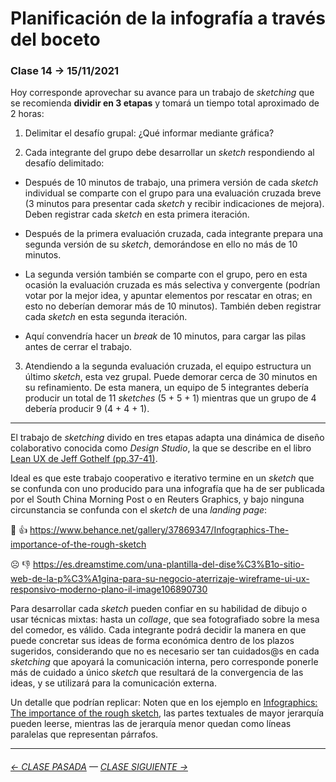 # Planificación de la infografía a través del boceto

### Clase 14 → 15/11/2021

Hoy corresponde aprovechar su avance para un trabajo de *sketching* que se recomienda **dividir en 3 etapas** y tomará un tiempo total aproximado de 2 horas:

1. Delimitar el desafío grupal: ¿Qué informar mediante gráfica?

2. Cada integrante del grupo debe desarrollar un *sketch* respondiendo al desafío delimitado:
 
- Después de 10 minutos de trabajo, una primera versión de cada *sketch* individual se comparte con el grupo para una evaluación cruzada breve (3 minutos para presentar cada *sketch* y recibir indicaciones de mejora). Deben registrar cada *sketch* en esta primera iteración.

- Después de la primera evaluación cruzada, cada integrante prepara una segunda versión de su *sketch*, demorándose en ello no más de 10 minutos.

- La segunda versión también se comparte con el grupo, pero en esta ocasión la evaluación cruzada es más selectiva y convergente (podrían votar por la mejor idea, y apuntar elementos por rescatar en otras; en esto no deberían demorar más de 10 minutos). También deben registrar cada *sketch* en esta segunda iteración.

- Aquí convendría hacer un *break* de 10 minutos, para cargar las pilas antes de cerrar el trabajo.

3. Atendiendo a la segunda evaluación cruzada, el equipo estructura un último *sketch*, esta vez grupal. Puede demorar cerca de 30 minutos en su refinamiento. De esta manera, un equipo de 5 integrantes debería producir un total de 11 *sketches* (5 + 5 + 1) mientras que un grupo de 4 debería producir 9 (4 + 4 + 1).

- - - - - - - -

El trabajo de *sketching* divido en tres etapas adapta una dinámica de diseño colaborativo conocida como *Design Studio*, la que se describe en el libro [Lean UX de Jeff Gothelf (pp.37-41)](https://drive.google.com/file/d/1sjTOzb0sRthTwPaNZF5wDJ4KkEsgChAc/view?usp=sharing).

Ideal es que este trabajo cooperativo e iterativo termine en un *sketch* que se confunda con uno producido para una infografía que ha de ser publicada por el South China Morning Post o en Reuters Graphics, y bajo ninguna circunstancia se confunda con el *sketch* de una *landing page*:

🙂  👍  https://www.behance.net/gallery/37869347/Infographics-The-importance-of-the-rough-sketch

☹️  👎  https://es.dreamstime.com/una-plantilla-del-dise%C3%B1o-sitio-web-de-la-p%C3%A1gina-para-su-negocio-aterrizaje-wireframe-ui-ux-responsivo-moderno-plano-il-image106890730

Para desarrollar cada *sketch* pueden confiar en su habilidad de dibujo o usar técnicas mixtas: hasta un *collage*, que sea fotografiado sobre la mesa del comedor, es válido. Cada integrante podrá decidir la manera en que puede concretar sus ideas de forma económica dentro de los plazos sugeridos, considerando que no es necesario ser tan cuidados@s en cada *sketching* que apoyará la comunicación interna, pero corresponde ponerle más de cuidado a único *sketch* que resultará de la convergencia de las ideas, y se utilizará para la comunicación externa.

Un detalle que podrían replicar: Noten que en los ejemplo en [Infographics: The importance of the rough sketch](https://www.behance.net/gallery/37869347/Infographics-The-importance-of-the-rough-sketch), las partes textuales de mayor jerarquía pueden leerse, mientras las de jerarquía menor quedan como líneas paralelas que representan párrafos.

- - - - - - - -


###### [← CLASE PASADA](https://github.com/profesorfaco/dno075-2021-2/tree/main/clase-13) — [CLASE SIGUIENTE →](https://github.com/profesorfaco/dno075-2021-2/tree/main/clase-15) 
